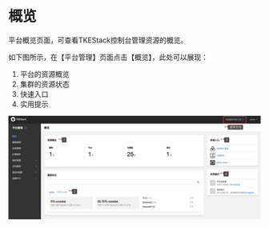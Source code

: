 # 概览

平台概览页面，可查看TKEStack控制台管理资源的概览。

如下图所示，在【平台管理】页面点击【概览】，此处可以展现：

1. 平台的资源概览
2. 集群的资源状态
3. 快速入口
4. 实用提示

![](../../.gitbook/assets/overview.png)

